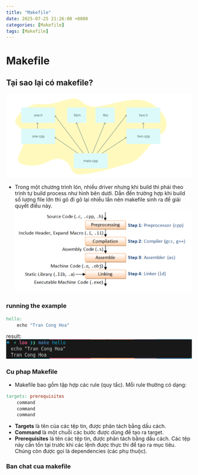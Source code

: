 ```yaml
---
title: "Makefile"
date: 2025-07-25 21:26:00 +0800
categories: [Makefile]
tags: [Makefile]
---
```


# Makefile

## Tại sao lại có makefile?
![alt text](/assets/makefile/makefile.png)
- Trong một chương trình lón, nhiều driver nhưng khi build thì phải theo trình tự build process như hình bên dưới. Dẫn đến trường hợp khi build số lượng file lớn thì gõ đi gõ lại nhiều lần nên makefile sinh ra để giải quyết điều này.
![alt text](/assets/makefile/build_process.png)

### running the example
```makefile
hello:
	echo "Tran Cong Hoa"
```
result:
![alt text](/assets/makefile/make_example1.png)

### Cu phap Makefile
- Makefile bao gồm tập hợp các rule (quy tắc). Mỗi rule thường có dạng:
```makefile
targets: prerequisites
	command
	command
	command
```
- **Targets** là tên của các tệp tin, được phân tách bằng dấu cách.
- **Command** là một chuỗi các bước được dùng để tạo ra target.
- **Prerequisites** là tên các tệp tin, được phân tách bằng dấu cách. Các tệp này cần tồn tại trước khi các lệnh được thực thi để tạo ra mục tiêu. Chúng còn được gọi là dependencies (các phụ thuộc).

### Ban chat cua makefile
